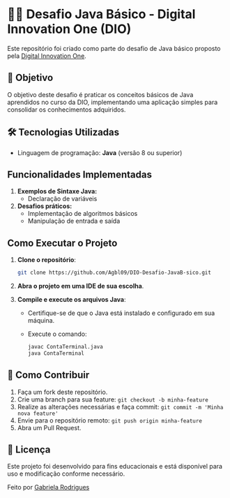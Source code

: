 # 🐱‍💻 Desafio Java Básico - Digital Innovation One (DIO)

Este repositório foi criado como parte do desafio de Java básico proposto pela [Digital Innovation One](https://www.dio.me/).

## 🎯 Objetivo

O objetivo deste desafio é praticar os conceitos básicos de Java aprendidos no curso da DIO, implementando uma aplicação simples para consolidar os conhecimentos adquiridos.

## 🛠 Tecnologias Utilizadas

- Linguagem de programação: **Java** (versão 8 ou superior)

## Funcionalidades Implementadas

1. **Exemplos de Sintaxe Java:**
   - Declaração de variáveis
2. **Desafios práticos:**
   - Implementação de algoritmos básicos
   - Manipulação de entrada e saída

## Como Executar o Projeto

1. **Clone o repositório**:

   ```bash
   git clone https://github.com/Agbl09/DIO-Desafio-JavaB-sico.git
   ```

2. **Abra o projeto em uma IDE de sua escolha**.

3. **Compile e execute os arquivos Java**:

   - Certifique-se de que o Java está instalado e configurado em sua máquina.
   - Execute o comando:

     ```bash
     javac ContaTerminal.java
     java ContaTerminal
     ```
     
## 🤝 Como Contribuir

1. Faça um fork deste repositório.
2. Crie uma branch para sua feature: `git checkout -b minha-feature`
3. Realize as alterações necessárias e faça commit: `git commit -m 'Minha nova feature'`
4. Envie para o repositório remoto: `git push origin minha-feature`
5. Abra um Pull Request.

## 📜 Licença
   Este projeto foi desenvolvido para fins educacionais e está disponível para uso e modificação conforme necessário.

   Feito por [Gabriela Rodrigues](https://github.com/Agbl09)
